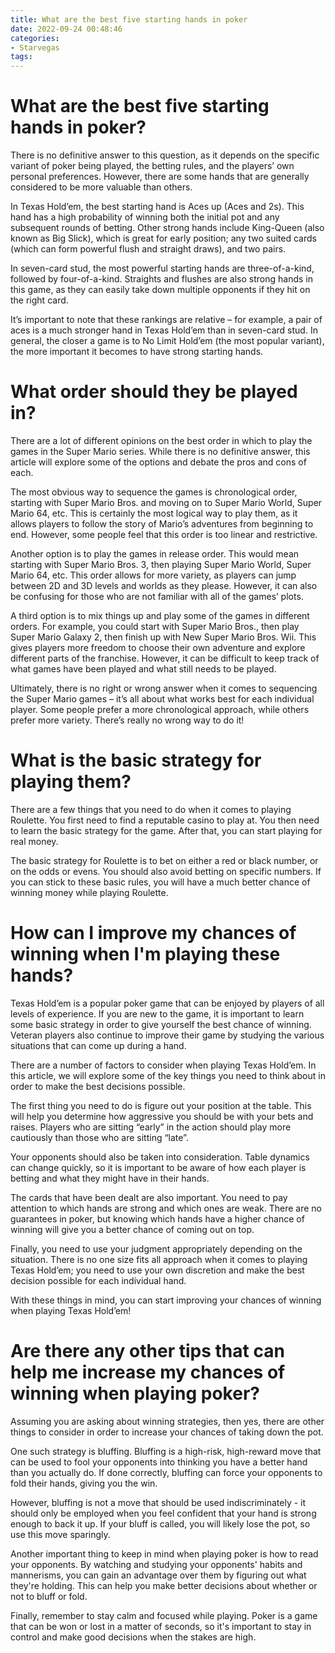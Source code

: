 ```yaml
---
title: What are the best five starting hands in poker 
date: 2022-09-24 00:48:46
categories:
- Starvegas
tags:
---
```



#  What are the best five starting hands in poker? 

There is no definitive answer to this question, as it depends on the specific variant of poker being played, the betting rules, and the players’ own personal preferences. However, there are some hands that are generally considered to be more valuable than others.

In Texas Hold’em, the best starting hand is Aces up (Aces and 2s). This hand has a high probability of winning both the initial pot and any subsequent rounds of betting. Other strong hands include King-Queen (also known as Big Slick), which is great for early position; any two suited cards (which can form powerful flush and straight draws), and two pairs.

In seven-card stud, the most powerful starting hands are three-of-a-kind, followed by four-of-a-kind. Straights and flushes are also strong hands in this game, as they can easily take down multiple opponents if they hit on the right card.

It’s important to note that these rankings are relative – for example, a pair of aces is a much stronger hand in Texas Hold’em than in seven-card stud. In general, the closer a game is to No Limit Hold’em (the most popular variant), the more important it becomes to have strong starting hands.

#  What order should they be played in? 

There are a lot of different opinions on the best order in which to play the games in the Super Mario series. While there is no definitive answer, this article will explore some of the options and debate the pros and cons of each.

The most obvious way to sequence the games is chronological order, starting with Super Mario Bros. and moving on to Super Mario World, Super Mario 64, etc. This is certainly the most logical way to play them, as it allows players to follow the story of Mario’s adventures from beginning to end. However, some people feel that this order is too linear and restrictive.

Another option is to play the games in release order. This would mean starting with Super Mario Bros. 3, then playing Super Mario World, Super Mario 64, etc. This order allows for more variety, as players can jump between 2D and 3D levels and worlds as they please. However, it can also be confusing for those who are not familiar with all of the games’ plots.

A third option is to mix things up and play some of the games in different orders. For example, you could start with Super Mario Bros., then play Super Mario Galaxy 2, then finish up with New Super Mario Bros. Wii. This gives players more freedom to choose their own adventure and explore different parts of the franchise. However, it can be difficult to keep track of what games have been played and what still needs to be played.

Ultimately, there is no right or wrong answer when it comes to sequencing the Super Mario games – it’s all about what works best for each individual player. Some people prefer a more chronological approach, while others prefer more variety. There’s really no wrong way to do it!

#  What is the basic strategy for playing them?

There are a few things that you need to do when it comes to playing Roulette. You first need to find a reputable casino to play at. You then need to learn the basic strategy for the game. After that, you can start playing for real money.

The basic strategy for Roulette is to bet on either a red or black number, or on the odds or evens. You should also avoid betting on specific numbers. If you can stick to these basic rules, you will have a much better chance of winning money while playing Roulette.

#  How can I improve my chances of winning when I'm playing these hands? 

Texas Hold’em is a popular poker game that can be enjoyed by players of all levels of experience. If you are new to the game, it is important to learn some basic strategy in order to give yourself the best chance of winning. Veteran players also continue to improve their game by studying the various situations that can come up during a hand.

There are a number of factors to consider when playing Texas Hold’em. In this article, we will explore some of the key things you need to think about in order to make the best decisions possible.

The first thing you need to do is figure out your position at the table. This will help you determine how aggressive you should be with your bets and raises. Players who are sitting “early” in the action should play more cautiously than those who are sitting “late”.

Your opponents should also be taken into consideration. Table dynamics can change quickly, so it is important to be aware of how each player is betting and what they might have in their hands.

The cards that have been dealt are also important. You need to pay attention to which hands are strong and which ones are weak. There are no guarantees in poker, but knowing which hands have a higher chance of winning will give you a better chance of coming out on top.

Finally, you need to use your judgment appropriately depending on the situation. There is no one size fits all approach when it comes to playing Texas Hold’em; you need to use your own discretion and make the best decision possible for each individual hand.

With these things in mind, you can start improving your chances of winning when playing Texas Hold’em!

#  Are there any other tips that can help me increase my chances of winning when playing poker?

Assuming you are asking about winning strategies, then yes, there are other things to consider in order to increase your chances of taking down the pot.

One such strategy is bluffing. Bluffing is a high-risk, high-reward move that can be used to fool your opponents into thinking you have a better hand than you actually do. If done correctly, bluffing can force your opponents to fold their hands, giving you the win.

However, bluffing is not a move that should be used indiscriminately - it should only be employed when you feel confident that your hand is strong enough to back it up. If your bluff is called, you will likely lose the pot, so use this move sparingly.

Another important thing to keep in mind when playing poker is how to read your opponents. By watching and studying your opponents' habits and mannerisms, you can gain an advantage over them by figuring out what they're holding. This can help you make better decisions about whether or not to bluff or fold.

Finally, remember to stay calm and focused while playing. Poker is a game that can be won or lost in a matter of seconds, so it's important to stay in control and make good decisions when the stakes are high.